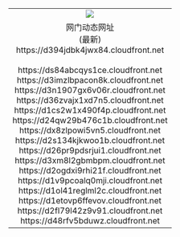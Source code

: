 ﻿<table>
  <tr></tr>
  <tr><td colspan=2 align=center><img src="https://d394jdbk4jwx84.cloudfront.net/Up/oGate.jpg" /></td></tr>
  <tr><td colspan=2 align=center>网门动态网址<br/>(最新)
<br>https://d394jdbk4jwx84.cloudfront.net
<br/>
<br>https://ds84abcqys1ce.cloudfront.net
<br>https://d3imzlbpacon8k.cloudfront.net
<br>https://d3n1907gx6v06r.cloudfront.net
<br>https://d36zvajx1xd7n5.cloudfront.net
<br>https://d1cs2w1x490f4p.cloudfront.net
<br>https://d24qw29b476c1b.cloudfront.net
<br>https://dx8zlpowi5vn5.cloudfront.net
<br>https://d2s134kjkwoo1b.cloudfront.net
<br>https://d26pr9pdsrjui1.cloudfront.net
<br>https://d3xm8l2gbmbpm.cloudfront.net
<br>https://d2ogdxi9rhi21f.cloudfront.net
<br>https://d1v9pcoalq0mji.cloudfront.net
<br>https://d1ol41reglml2c.cloudfront.net
<br>https://d1etovp6ffevov.cloudfront.net
<br>https://d2fl79l42z9v91.cloudfront.net
<br>https://d48rfv5bduwz.cloudfront.net
    </td>
  </tr>
</table>
